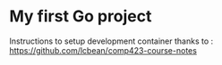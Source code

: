 # My first Go project
Instructions to setup development container thanks to : https://github.com/lcbean/comp423-course-notes
